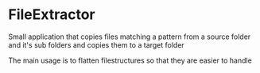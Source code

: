 # FileExtractor
Small application that copies files matching a pattern from a source folder and it's sub folders and copies them to a target folder

The main usage is to flatten filestructures so that they are easier to handle
